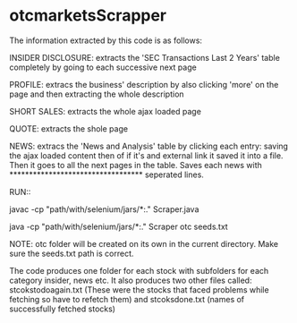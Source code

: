 # otcmarketsScrapper


The information extracted by this code is as follows:

INSIDER DISCLOSURE: extracts the 'SEC Transactions Last 2 Years' table completely by going to each successive next page

PROFILE: extracs the business' description by also clicking 'more' on the page and then extracting the whole description

SHORT SALES: extracts the whole ajax loaded page

QUOTE: extracts the shole page

NEWS: extracs the 'News and Analysis' table by clicking each entry: saving the ajax loaded content then 
      of if it's and external link it saved it into a file. Then it goes to all the next pages in the table. Saves each news with ********************************** seperated lines.
    
RUN::

javac -cp "path/with/selenium/jars/*:." Scraper.java

java -cp "path/with/selenium/jars/*:." Scraper otc seeds.txt


NOTE: otc folder will be created on its own in the current directory. Make sure the seeds.txt path is correct.

The code produces one folder for each stock with subfolders for each category insider, news etc.
It also produces two other files called: stcokstodoagain.txt (These were the stocks that faced 
                                        problems while fetching so have to refetch them)
                                        and stcoksdone.txt (names of successfully fetched stocks)



